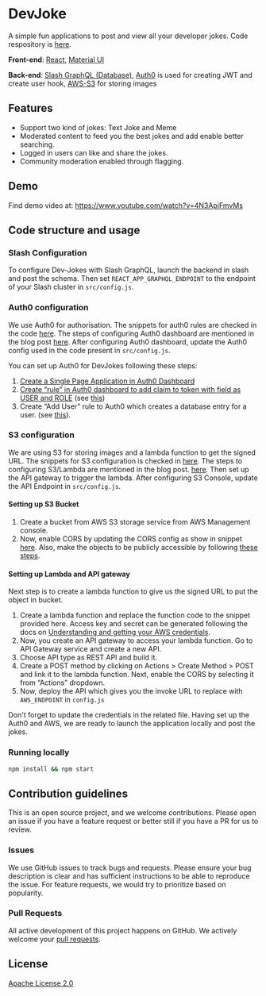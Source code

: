 # DevJoke

A simple fun applications to post and view all your developer jokes. Code respository is [here](https://github.com/dgraph/DevJokes).


**Front-end**: [React](https://reactjs.org/), [Material UI](https://material-ui.com/)

**Back-end**: [Slash GraphQL (Database)](https://dgraph.io/slash-graphql), [Auth0](https://auth0.com/) is used for creating JWT and create user hook, [AWS-S3](https://aws.amazon.com/s3/) for storing images

## Features
- Support two kind of jokes: Text Joke and Meme
- Moderated content to feed you the best jokes and add enable better searching.
- Logged in users can like and share the jokes.
- Community moderation enabled through flagging.

## Demo
Find demo video at: https://www.youtube.com/watch?v=4N3ApjFmvMs

## Code structure and usage

### Slash Configuration

To configure Dev-Jokes with Slash GraphQL, launch the backend in slash and post the schema.
Then set `REACT_APP_GRAPHQL_ENDPOINT` to the endpoint of your Slash cluster in `src/config.js`.

### Auth0 configuration
We use Auth0 for authorisation. The snippets for auth0 rules are checked in the code [here](https://github.com/dgraph-io/DevJokes/tree/master/auth0_snippets). The steps of configuring Auth0 dashboard are mentioned in the blog post [here](AddLink). 
After configuring Auth0 dashboard, update the Auth0 config used in the code present in `src/config.js`.

You can set up Auth0 for DevJokes following these steps:

1. [Create a Single Page Application in Auth0 Dashboard](https://dgraph.io/docs/graphql/todo-app-tutorial/todo-ui/#auth0-integration) 
2. [Create “rule” in Auth0 dashboard to add claim to token with field as USER and ROLE](https://dgraph.io/docs/graphql/todo-app-tutorial/todo-auth0-jwt/) (see [this](https://github.com/dgraph-io/graphql-sample-apps/blob/master/dev-jokes/auth0_snippets/addUserRule.js))
3. Create “Add User” rule to Auth0 which creates a database entry for a user. (see [this](https://github.com/dgraph-io/graphql-sample-apps/blob/master/dev-jokes/auth0_snippets/addUserRule.js)).

### S3 configuration
We are using S3 for storing images and a lambda function to get the signed URL. The snippets for S3 configuration is checked in [here](https://github.com/dgraph-io/DevJokes/tree/master/s3_snippets). The steps to configuring S3/Lambda are mentioned in the blog post. [here](AddLink). Then set up the API gateway to trigger the lambda.
After configuring S3 Console, update the API Endpoint in `src/config.js`.

#### Setting up S3 Bucket
1. Create a bucket from AWS S3 storage service from AWS Management console. 
2. Now, enable CORS by updating the CORS config as show in snippet [here](https://github.com/dgraph-io/dev-jokes/blob/master/s3_snippets/cors.xml). Also, make the objects to be publicly accessible by following [these steps](https://stackoverflow.com/a/23102551). 

#### Setting up Lambda and API gateway
Next step is to create a lambda function to give us the signed URL to put the object in bucket.

1. Create a lambda function and replace the function code to the snippet provided here. Access key and secret can be generated following the docs on [Understanding and getting your AWS credentials](https://docs.aws.amazon.com/general/latest/gr/aws-sec-cred-types.html). 
2. Now, you create an API gateway to access your lambda function. Go to API Gateway service and create a new API. 
3. Choose API type as REST API and build it.
4. Create a POST method by clicking on Actions > Create Method > POST and link it to the lambda function. Next, enable the CORS by selecting it from “Actions” dropdown.
5. Now, deploy the API which gives you the invoke URL to replace with `AWS_ENDPOINT` in `config.js`

Don't forget to update the credentials in the related file. Having set up the Auth0 and AWS, we are ready to launch the application locally and post the jokes.

### Running locally

```zsh
npm install && npm start
```

## Contribution guidelines
This is an open source project, and we welcome contributions. Please open an issue if you have a feature request or better still if you have a PR for us to review. 

### Issues
We use GitHub issues to track bugs and requests. Please ensure your bug description is clear and has sufficient instructions to be able to reproduce the issue. For feature requests, we would try to prioritize based on popularity. 

### Pull Requests

All active development of this project happens on GitHub. We actively welcome your [pull requests](https://docs.github.com/en/github/collaborating-with-issues-and-pull-requests/creating-a-pull-request).

## License

[Apache License 2.0](LICENSE)
